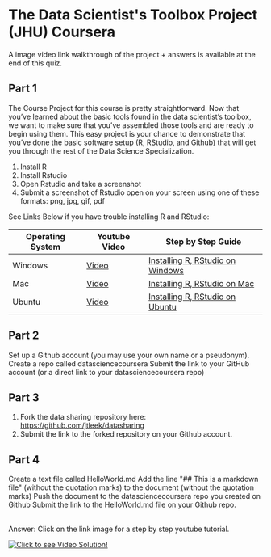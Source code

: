 # The Data Scientist's Toolbox Project (JHU) Coursera
A image video link walkthrough of the project + answers is available at the end of this quiz. 

Part 1 
----------
The Course Project for this course is pretty straightforward. Now that you’ve learned about the basic tools found in the data scientist’s toolbox, we want to make sure that you’ve assembled those tools and are ready to begin using them. This easy project is your chance to demonstrate that you’ve done the basic software setup (R, RStudio, and Github) that will get you through the rest of the Data Science Specialization.

1. Install R 
2. Install Rstudio
3. Open Rstudio and take a screenshot
4. Submit a screenshot of Rstudio open on your screen using one of these formats: png, jpg, gif, pdf

See Links Below if you have trouble installing R and RStudio: </br>

Operating System | Youtube Video | Step by Step Guide
--- | --- | ---
Windows |  [Video](https://www.youtube.com/watch?v=GAGUDL-4aVw) |  [Installing R, RStudio on Windows](https://medium.com/@GalarnykMichael/install-r-and-rstudio-on-windows-5f503f708027#.w5h2azali)
Mac |  [Video](https://www.youtube.com/watch?v=1PsPfMaLWSk) | [Installing R, RStudio on Mac](https://medium.com/@GalarnykMichael/install-r-and-rstudio-on-mac-e911606ce4f4)
Ubuntu |  [Video](https://www.youtube.com/watch?v=GsuA5ugYqyw) |  [Installing R, RStudio on Ubuntu](https://medium.com/@GalarnykMichael/install-r-and-rstudio-on-ubuntu-12-04-14-04-16-04-b6b3107f7779#.2v9pwd1yg)

Part 2
----------
Set up a Github account (you may use your own name or a pseudonym). 
Create a repo called datasciencecoursera
Submit the link to your GitHub account (or a direct link to your datasciencecoursera repo)

Part 3
----------
1. Fork the data sharing repository here: https://github.com/jtleek/datasharing
2. Submit the link to the forked repository on your Github account. 

Part 4
----------
Create a text file called HelloWorld.md
Add the line "## This is a markdown file" (without the quotation marks) to the document (without the quotation marks)
Push the document to the datasciencecoursera repo you created on Github
Submit the link to the HelloWorld.md file on your Github repo. 

<br>
Answer: Click on the link image for a step by step youtube tutorial. 

[![Click to see Video Solution!](https://github.com/mGalarnyk/datasciencecoursera/blob/master/1_Data_Scientist_Toolbox/images/DataScientistToolbox.png)](https://www.youtube.com/watch?v=IhkvMPE9Jxs  "Data Scientist\'s Toolbox solution")
